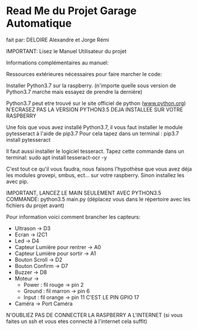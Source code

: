 # Read Me du Projet Garage Automatique
fait par: DELOIRE Alexandre et Jorge Rémi

IMPORTANT: Lisez le Manuel Utilisateur du projet

Informations complémentaires au manuel:

Ressources extérieures nécessaires pour faire marcher le code:

Installer Python3.7 sur la raspberry.
(n'importe quelle sous version de Python3.7 marche mais essayez de prendre la dernière)

Python3.7 peut etre trouvé sur le site officiel de python (www.python.org)
N'ECRASEZ PAS LA VERSION PYTHON3.5 DEJA INSTALLEE SUR VOTRE RASPBERRY

Une fois que vous avez installé Python3.7, il vous faut installer le module pytesseract à l'aide de pip3.7
Pour cela tapez dans un terminal : pip3.7 install pytesseract 

Il faut aussi installer le logiciel tesseract.
Tapez cette commande dans un terminal: 
sudo apt install tesseract-ocr -y


C'est tout ce qu'il vous faudra, nous faisons l'hypothèse que vous avez déja les modules grovepi, smbus, ect... sur votre raspberry.
Sinon installez les avec pip.

IMPORTANT, LANCEZ LE MAIN SEULEMENT AVEC PYTHON3.5
COMMANDE:
python3.5 main.py 
(déplacez vous dans le répertoire avec les fichiers du projet avant)

Pour information voici comment brancher les capteurs:

- Ultrason -> D3
- Ecran -> I2C1
- Led -> D4
- Capteur Lumière pour rentrer -> A0
- Capteur Lumière pour sortir -> A1
- Bouton Scroll -> D2
- Bouton Confirm -> D7
- Buzzer -> D8
- Moteur -> 
  - Power : fil rouge -> pin 2
  - Ground : fil marron -> pin 6 
  - Input : fil orange -> pin 11 C'EST LE PIN GPIO 17
- Caméra -> Port Caméra

N'OUBLIEZ PAS DE CONNECTER LA RASPBERRY A L'INTERNET 
(si vous faites un ssh et vous etes connecté à l'internet cela suffit)
